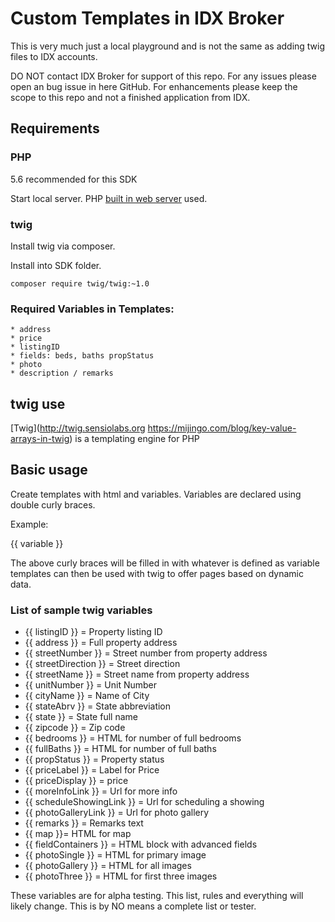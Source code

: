 # Custom Templates in IDX Broker

This is very much just a local playground and is not the same as adding twig files to IDX accounts.

DO NOT contact IDX Broker for support of this repo.
For any issues please open an bug issue in here GitHub.
For enhancements please keep the scope to this repo and not a finished application from IDX.

## Requirements

### PHP
5.6 recommended for this SDK

Start local server. PHP [built in web server](http://php.net/manual/en/features.commandline.webserver.php) used.

### twig

Install twig via composer.

Install into SDK folder.

`composer require twig/twig:~1.0`

### Required Variables in Templates:
    * address
    * price
    * listingID
    * fields: beds, baths propStatus
    * photo
    * description / remarks

## twig use
[Twig](http://twig.sensiolabs.org https://mijingo.com/blog/key-value-arrays-in-twig) is a templating engine for PHP

## Basic usage

Create templates with html and variables. Variables are declared using double curly braces.

Example:

{{ variable }}

The above curly braces will be filled in with whatever is defined as variable
templates can then be used with twig to offer pages based on dynamic data.

### List of sample twig variables

* {{ listingID }} = Property listing ID
* {{ address }} = Full property address
* {{ streetNumber }} = Street number from property address
* {{ streetDirection }} = Street direction
* {{ streetName }} = Street name from property address
* {{ unitNumber }} = Unit Number
* {{ cityName }} = Name of City
* {{ stateAbrv }} = State abbreviation
* {{ state }} = State full name
* {{ zipcode }} = Zip code
* {{ bedrooms }} = HTML for number of full bedrooms
* {{ fullBaths }} = HTML for number of full baths
* {{ propStatus }} = Property status
* {{ priceLabel }} = Label for Price
* {{ priceDisplay }} = price
* {{ moreInfoLink }} = Url for more info
* {{ scheduleShowingLink }} = Url for scheduling a showing
* {{ photoGalleryLink }} = Url for photo gallery
* {{ remarks }} = Remarks text
* {{ map }}= HTML for map
* {{ fieldContainers }} = HTML block with advanced fields
* {{ photoSingle }} = HTML for primary image
* {{ photoGallery }} = HTML for all images
* {{ photoThree }} = HTML for first three images

These variables are for alpha testing. This list, rules and everything will likely change. This is by NO means a complete list or tester.

